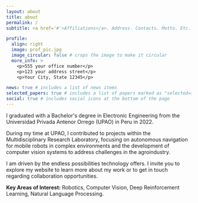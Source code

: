 ```yaml
---
layout: about
title: about
permalink: /
subtitle: <a href='#'>Affiliations</a>. Address. Contacts. Motto. Etc.

profile:
  align: right
  image: prof_pic.jpg
  image_circular: false # crops the image to make it circular
  more_info: >
    <p>555 your office number</p>
    <p>123 your address street</p>
    <p>Your City, State 12345</p>

news: true # includes a list of news items
selected_papers: true # includes a list of papers marked as "selected={true}"
social: true # includes social icons at the bottom of the page
---
```


I graduated with a Bachelor's degree in Electronic Engineering from the Universidad Privada Antenor Orrego (UPAO) in Peru in 2022.

During my time at UPAO, I contributed to projects within the Multidisciplinary Research Laboratory, focusing on autonomous navigation for mobile robots in complex environments and the development of computer vision systems to address challenges in the agroindustry.

I am driven by the endless possibilities technology offers. I invite you to explore my website to learn more about my work or to get in touch regarding collaboration opportunities.

**Key Areas of Interest:** Robotics, Computer Vision, Deep Reinforcement Learning, Natural Language Processing.